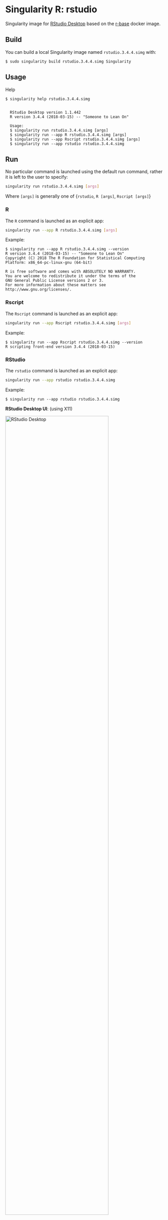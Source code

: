# Singularity R: rstudio

<!--[![https://www.singularity-hub.org/static/img/hosted-singularity--hub-%23e32929.svg](https://www.singularity-hub.org/static/img/hosted-singularity--hub-%23e32929.svg)](https://singularity-hub.org/collections/798)
[![GitHub License](https://img.shields.io/badge/license-MIT-green.svg)](https://opensource.org/licenses/MIT)-->


Singularity image for [RStudio Desktop](https://www.rstudio.com/products/RStudio/) based on the [r-base](https://hub.docker.com/_/r-base/) docker image.

## Build

You can build a local Singularity image named `rstudio.3.4.4.simg` with:

```
$ sudo singularity build rstudio.3.4.4.simg Singularity
```

<!--## Deploy

Instead of building it yourself you can download the pre-built image from
[Singularity Hub](https://www.singularity-hub.org) with:

```bash
singularity pull --name rstudio.3.4.4.simg shub://mjstealey/rstudio
```-->

## Usage

Help

```console
$ singularity help rstudio.3.4.4.simg


  RStudio Desktop version 1.1.442
  R version 3.4.4 (2018-03-15) -- "Someone to Lean On"

  Usage:
  $ singularity run rstudio.3.4.4.simg [args]
  $ singularity run --app R rstudio.3.4.4.simg [args]
  $ singularity run --app Rscript rstudio.3.4.4.simg [args]
  $ singularity run --app rstudio rstudio.3.4.4.simg
```

## Run



No particular command is launched using the default run command, rather it is left to the user to specify:

```bash
singularity run rstudio.3.4.4.simg [args]
```

Where `[args]` is generally one of {`rstudio`, `R [args]`, `Rscript [args]`}

### R

The `R` command is launched as an explicit app:

```bash
singularity run --app R rstudio.3.4.4.simg [args]
```

Example:

```console
$ singularity run --app R rstudio.3.4.4.simg --version
R version 3.4.4 (2018-03-15) -- "Someone to Lean On"
Copyright (C) 2018 The R Foundation for Statistical Computing
Platform: x86_64-pc-linux-gnu (64-bit)

R is free software and comes with ABSOLUTELY NO WARRANTY.
You are welcome to redistribute it under the terms of the
GNU General Public License versions 2 or 3.
For more information about these matters see
http://www.gnu.org/licenses/.
```

### Rscript

The `Rscript` command is launched as an explicit app:

```bash
singularity run --app Rscript rstudio.3.4.4.simg [args]
```

Example:

```console
$ singularity run --app Rscript rstudio.3.4.4.simg --version
R scripting front-end version 3.4.4 (2018-03-15)
```

### RStudio

The `rstudio` command is launched as an explicit app:

```bash
singularity run --app rstudio rstudio.3.4.4.simg
```

Example:

```console
$ singularity run --app rstudio rstudio.3.4.4.simg
```

**RStudio Desktop UI**: (using X11)

<img width="80%" alt="RStudio Desktop" src="https://user-images.githubusercontent.com/5332509/37848039-221fdf5e-2ea9-11e8-8f9c-db199ad4f6d2.png">


**NOTE**: 

- `LibGL error:` errors were observed while testing using a remote CentOS 7 VM to run the Singularity image and the UI was rendered using X11. No other errors were denoted during testing. 

    ```
    libGL error: No matching fbConfigs or visuals found
    libGL error: failed to load driver: swrast
    ```
- On exit, the terminal displayed: 

    ```console
    QApplication::qAppName: Please instantiate the QApplication object first
    ```

## Contributing

Bug reports and pull requests are welcome on GitHub at [https://github.com/OdumInstitute/singularity-dev-images/issues](https://github.com/OdumInstitute/singularity-dev-images/issues).

<!--## License

The code is available as open source under the terms of the [MIT License](http://opensource.org/licenses/MIT).-->
